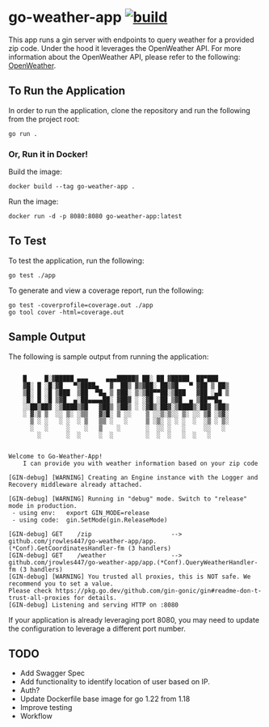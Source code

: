 # go-weather-app [![build](https://github.com/JRowles447/go-weather-app/actions/workflows/package.yaml/badge.svg?branch=main)](https://github.com/JRowles447/go-weather-app/actions/workflows/package.yaml)

This app runs a gin server with endpoints to query weather for a provided zip code. Under the hood it leverages the OpenWeather API. For more information about the OpenWeather API, please refer to the following: [OpenWeather](https://openweathermap.org/).

## To Run the Application
In order to run the application, clone the repository and run the following from the project root: 
```
go run . 
```

### Or, Run it in Docker! 
Build the image:
```
docker build --tag go-weather-app .
```

Run the image: 
```
docker run -d -p 8080:8080 go-weather-app:latest
```

## To Test
To test the application, run the following: 
```
go test ./app
```

To generate and view a coverage report, run the following: 
```
go test -coverprofile=coverage.out ./app
go tool cover -html=coverage.out
```

## Sample Output
The following is sample output from running the application: 
```

	█     █░▓█████ ▄▄▄     ▄▄▄█████▓ ██░ ██ ▓█████  ██▀███
	▓█░ █ ░█░▓█   ▀▒████▄   ▓  ██▒ ▓▒▓██░ ██▒▓█   ▀ ▓██ ▒ ██▒
	▒█░ █ ░█ ▒███  ▒██  ▀█▄ ▒ ▓██░ ▒░▒██▀▀██░▒███   ▓██ ░▄█ ▒
	░█░ █ ░█ ▒▓█  ▄░██▄▄▄▄██░ ▓██▓ ░ ░▓█ ░██ ▒▓█  ▄ ▒██▀▀█▄
	░░██▒██▓ ░▒████▒▓█   ▓██▒ ▒██▒ ░ ░▓█▒░██▓░▒████▒░██▓ ▒██▒
	░ ▓░▒ ▒  ░░ ▒░ ░▒▒   ▓▒█░ ▒ ░░    ▒ ░░▒░▒░░ ▒░ ░░ ▒▓ ░▒▓░
	  ▒ ░ ░   ░ ░  ░ ▒   ▒▒ ░   ░     ▒ ░▒░ ░ ░ ░  ░  ░▒ ░ ▒░
	  ░   ░     ░    ░   ▒    ░       ░  ░░ ░   ░     ░░   ░
		░       ░  ░     ░  ░         ░  ░  ░   ░  ░   ░


Welcome to Go-Weather-App!
	I can provide you with weather information based on your zip code

[GIN-debug] [WARNING] Creating an Engine instance with the Logger and Recovery middleware already attached.

[GIN-debug] [WARNING] Running in "debug" mode. Switch to "release" mode in production.
 - using env:	export GIN_MODE=release
 - using code:	gin.SetMode(gin.ReleaseMode)

[GIN-debug] GET    /zip                      --> github.com/jrowles447/go-weather-app/app.(*Conf).GetCoordinatesHandler-fm (3 handlers)
[GIN-debug] GET    /weather                  --> github.com/jrowles447/go-weather-app/app.(*Conf).QueryWeatherHandler-fm (3 handlers)
[GIN-debug] [WARNING] You trusted all proxies, this is NOT safe. We recommend you to set a value.
Please check https://pkg.go.dev/github.com/gin-gonic/gin#readme-don-t-trust-all-proxies for details.
[GIN-debug] Listening and serving HTTP on :8080
```

If your application is already leveraging port 8080, you may need to update the configuration to leverage a different port number. 

## TODO
* Add Swagger Spec
* Add functionality to identify location of user based on IP.
* Auth? 
* Update Dockerfile base image for go 1.22 from 1.18 
* Improve testing
* Workflow